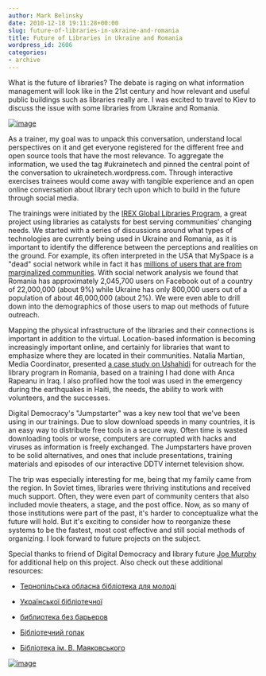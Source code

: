 ```yaml
---
author: Mark Belinsky
date: 2010-12-18 19:11:28+00:00
slug: future-of-libraries-in-ukraine-and-romania
title: Future of Libraries in Ukraine and Romania
wordpress_id: 2606
categories:
- archive
---
```


What is the future of libraries? The debate is raging on what information management will look like in the 21st century and how relevant and useful public buildings such as libraries really are. I was excited to travel to Kiev to discuss the issue with some libraries from Ukraine and Romania.


[![image](http://farm6.static.flickr.com/5084/5277477302_b9c5a20def.jpg)](http://www.flickr.com/photos/digitaldemocracy/5277477302/)


As a trainer, my goal was to unpack this conversation, understand local perspectives on it and get everyone registered for the different free and open source tools that have the most relevance. To aggregate the information, we used the tag #ukrainetech and pinned the central point of the conversation to ukrainetech.wordpress.com. Through interactive exercises trainees would come away with tangible experience and an open online conversation about library tech upon which to build in the future through social media.

The trainings were initiated by the [IREX Global Libraries Program](http://irexgl.wordpress.com/), a great project using libraries as catalysts for best serving communities’ changing needs. We started with a series of discussions around what types of technologies are currently being used in Ukraine and Romania, as it is important to identify the difference between the perceptions and realities on the ground. For example, its often interpreted in the USA that MySpace is a "dead" social network while in fact it has [millions of users that are from marginalized communities](http://www.observer.com/2009/media/battle-between-facebook-and-myspace-digital-white-flight). With social network analysis we found that Romania has approximately 2,045,700 users on Facebook out of a country of 22,000,000 (about 9%) while Ukraine has only 800,000 users out of a population of about 46,000,000 (about 2%). We were even able to drill down into the demographics of those users to map out methods of future outreach.

Mapping the physical infrastructure of the libraries and their connections is important in addition to the virtual. Location-based information is becoming increasingly important online, and certainly for libraries that want to emphasize where they are located in their communities. Natalia Martian, Media Coordinator, presented [a case study on Ushahidi](http://ushahidi.cadland.ro/) for outreach for the library program in Romania, based on a training I had done with Anca Rapeanu in Iraq. I also profiled how the tool was used in the emergency during the earthquakes in Haiti, the needs, the ability to work with volunteers, and the successes.

Digital Democracy's "Jumpstarter" was a key new tool that we've been using in our trainings. Due to slow download speeds in many countries, it is an easy way to distribute free tools in a secure way. Often time is wasted downloading tools or worse, computers are corrupted with hacks and viruses as information is freely exchanged. The Jumpstarters have proven to be solid alternatives, and ones that include presentations, training materials and episodes of our interactive DDTV internet television show.

The trip was especially interesting for me, being that my family came from the region. In Soviet times, libraries were thriving institutions and received much support. Often, they were even part of community centers that also included movie theaters, a stage, and the post office. Now, as so many of those institutions were part of the past, it's harder to conceptualize what the future will hold. But it's exciting to consider how to reorganize these systems to be the fastest, most cost effective and still social methods of organizing. I look forward to future projects on the subject.

Special thanks to friend of Digital Democracy and library future [Joe Murphy](http://joemurphylibraryfuture.com/) for additional help on this project. Also check out these additional resources:



	
  * [Тернопільська обласна бібліотека для молоді ](http://www.yl.edu.te.ua/)

	
  * [Української бібліотечної](http://librportal.org.ua/)

	
  * [библиотека без барьеров ](http://om222.blogspot.com/)

	
  * [Бібліотечний гопак](http://bibliote4nyj-gopak.blogspot.com/)

	
  * [Бібліотека ім. В. Маяковського](http://mayakovskiylib.blox.ua/)




[![image](http://farm6.static.flickr.com/5166/5277477510_71f21bfbcd.jpg)](http://www.flickr.com/photos/digitaldemocracy/5277477510)
